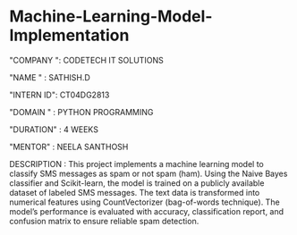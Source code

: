 # Machine-Learning-Model-Implementation

"COMPANY ": CODETECH IT SOLUTIONS

"NAME " : SATHISH.D

"INTERN ID": CT04DG2813

"DOMAIN " : PYTHON PROGRAMMING

"DURATION" : 4 WEEKS

"MENTOR" : NEELA SANTHOSH

DESCRIPTION  :  This project implements a machine learning model to classify SMS messages as spam or not spam (ham). Using the Naive Bayes classifier and Scikit-learn, the model is trained on a publicly available dataset of labeled SMS messages. The text data is transformed into numerical features using CountVectorizer (bag-of-words technique). The model’s performance is evaluated with accuracy, classification report, and confusion matrix to ensure reliable spam detection.

